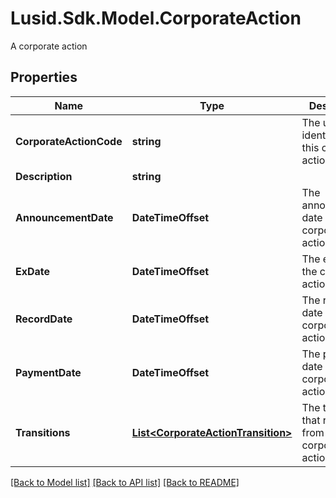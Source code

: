 # Lusid.Sdk.Model.CorporateAction
A corporate action
## Properties

Name | Type | Description | Notes
------------ | ------------- | ------------- | -------------
**CorporateActionCode** | **string** | The unique identifier of this corporate action | 
**Description** | **string** |  | [optional] 
**AnnouncementDate** | **DateTimeOffset** | The announcement date of the corporate action | [optional] 
**ExDate** | **DateTimeOffset** | The ex date of the corporate action | [optional] 
**RecordDate** | **DateTimeOffset** | The record date of the corporate action | [optional] 
**PaymentDate** | **DateTimeOffset** | The payment date of the corporate action | [optional] 
**Transitions** | [**List&lt;CorporateActionTransition&gt;**](CorporateActionTransition.md) | The transitions that result from this corporate action | [optional] 

[[Back to Model list]](../README.md#documentation-for-models) [[Back to API list]](../README.md#documentation-for-api-endpoints) [[Back to README]](../README.md)

